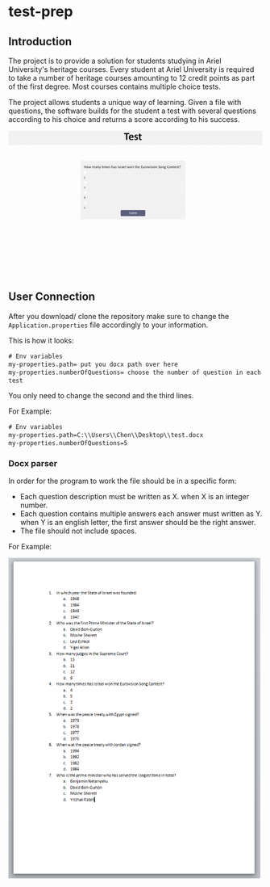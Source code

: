 # test-prep
## Introduction
The project is to provide a solution for students studying in Ariel University's heritage courses.
Every student at Ariel University is required to take a number of heritage courses amounting to 12
 credit points as part of the first degree. Most courses contains multiple choice tests.
 
 The project allows students a unique way of learning. Given a file with questions,
  the software builds for the student a test with several questions according to his
   choice and returns a score according to his success.
   
![](Readme/demonstration.gif)

## User Connection
After you download/ clone the repository make sure to change the `Application.properties` file accordingly to your information.

This is how it looks:
```
# Env variables
my-properties.path= put you docx path over here
my-properties.numberOfQuestions= choose the number of question in each test
```

You only need to change the second and the third lines.

For Example:
```
# Env variables
my-properties.path=C:\\Users\\Chen\\Desktop\\test.docx
my-properties.numberOfQuestions=5
```
### Docx parser
In order for the program to work the file should be in a specific form:
* Each question description must be written as X. when X is an integer number.
* Each question contains multiple answers each answer must written as Y. when Y is an english letter, the first answer should be the right answer.
* The file should not include spaces.

For Example:

<img src="Readme/fileExample.png" width="500"> 